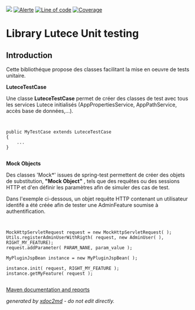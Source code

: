![](https://dev.lutece.paris.fr/jenkins/buildStatus/icon?job=test-library-unit-testing-deploy)
[![Alerte](https://dev.lutece.paris.fr/sonar/api/project_badges/measure?project=fr.paris.lutece.plugins%3Alibrary-lutece-unit-testing&metric=alert_status)](https://dev.lutece.paris.fr/sonar/dashboard?id=fr.paris.lutece.plugins%3Alibrary-lutece-unit-testing)
[![Line of code](https://dev.lutece.paris.fr/sonar/api/project_badges/measure?project=fr.paris.lutece.plugins%3Alibrary-lutece-unit-testing&metric=ncloc)](https://dev.lutece.paris.fr/sonar/dashboard?id=fr.paris.lutece.plugins%3Alibrary-lutece-unit-testing)
[![Coverage](https://dev.lutece.paris.fr/sonar/api/project_badges/measure?project=fr.paris.lutece.plugins%3Alibrary-lutece-unit-testing&metric=coverage)](https://dev.lutece.paris.fr/sonar/dashboard?id=fr.paris.lutece.plugins%3Alibrary-lutece-unit-testing)

# Library Lutece Unit testing

## Introduction

Cette bibliothéque propose des classes facilitant la mise en oeuvre de tests unitaire.

 **LuteceTestCase** 

Une classe **LuteceTestCase** permet de créer des classes de test avec tous les services Lutece initialisés (AppPropertiesService, AppPathService, accès base de données,...).

```


public MyTestCase extends LuteceTestCase
{
	...
}
                        
```

 **Mock Objects** 

Des classes 'Mock*' issues de spring-test permettent de créer des objets de substitution, **"Mock Object"** , tels que des requêtes ou des sessions HTTP et d'en définir les paramètres afin de simuler des cas de test.

Dans l'exemple ci-dessous, un objet requête HTTP contenant un utilisateur identifé a été créée afin de tester une AdminFeature soumise à authentification.


```


MockHttpServletRequest request = new MockHttpServletRequest( );
Utils.registerAdminUserWithRigth( request, new AdminUser( ), RIGHT_MY_FEATURE);
request.addParameter( PARAM_NANE, param_value );

MyPluginJspBean instance = new MyPluginJspBean( );

instance.init( request, RIGHT_MY_FEATURE );
instance.getMyFeature( request );
                        
```



[Maven documentation and reports](https://dev.lutece.paris.fr/plugins/library-lutece-unit-testing/)



 *generated by [xdoc2md](https://github.com/lutece-platform/tools-maven-xdoc2md-plugin) - do not edit directly.*
